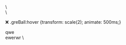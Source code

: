 <style>\
div{\
	height:50px;\
	width:50px;\
	background:red;\
	border-radius:50%;\
}\
</style>\
<div class="grayBall"></div>\

:x: .greBall:hover {transform: scale(2); animate: 500ms;}


qwe \
ewerwr \
